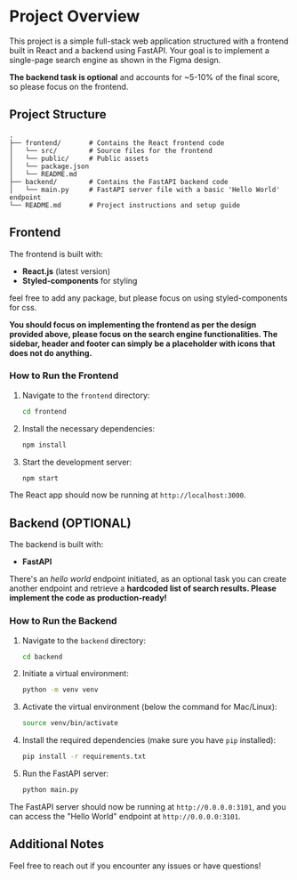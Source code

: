 # Project Overview

This project is a simple full-stack web application structured with a frontend built in React and a backend using FastAPI.
Your goal is to implement a single-page search engine as shown in the Figma design.

**The backend task is optional** and accounts for ~5-10% of the final score, so please focus on the frontend.

## Project Structure

```
.
├── frontend/       # Contains the React frontend code
│   └── src/        # Source files for the frontend
│   └── public/     # Public assets
│   └── package.json
│   └── README.md
├── backend/        # Contains the FastAPI backend code
│   └── main.py     # FastAPI server file with a basic 'Hello World' endpoint
└── README.md       # Project instructions and setup guide
```

## Frontend

The frontend is built with:
- **React.js** (latest version)
- **Styled-components** for styling

feel free to add any package, but please focus on using styled-components for css.

**You should focus on implementing the frontend as per the design provided above, please focus on the search engine 
functionalities. The sidebar, header and footer can simply be a placeholder with icons that does not do anything.**

### How to Run the Frontend

1. Navigate to the `frontend` directory:
   ```bash
   cd frontend
   ```

2. Install the necessary dependencies:
   ```bash
   npm install
   ```

3. Start the development server:
   ```bash
   npm start
   ```

The React app should now be running at `http://localhost:3000`.

## Backend (OPTIONAL)

The backend is built with:
- **FastAPI**


There's an *hello world* endpoint initiated, as an optional task you can create another
endpoint and retrieve a **hardcoded list of search results. Please implement the code as production-ready!**

### How to Run the Backend

1. Navigate to the `backend` directory:
   ```bash
   cd backend
   ```

2. Initiate a virtual environment:
   ```bash
   python -m venv venv
   ```
   
3. Activate the virtual environment (below the command for Mac/Linux):
   ```bash
   source venv/bin/activate
   ```
   
4. Install the required dependencies (make sure you have `pip` installed):
   ```bash
   pip install -r requirements.txt
   ```

5. Run the FastAPI server:
   ```bash
   python main.py
   ```

The FastAPI server should now be running at `http://0.0.0.0:3101`, and you can access the "Hello World" endpoint at `http://0.0.0.0:3101`.

## Additional Notes

Feel free to reach out if you encounter any issues or have questions!
